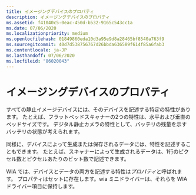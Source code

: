 ```yaml
---
title: イメージングデバイスのプロパティ
description: イメージングデバイスのプロパティ
ms.assetid: f41040c5-0eac-450d-b532-9165c543cc1a
ms.date: 07/06/2020
ms.localizationpriority: medium
ms.openlocfilehash: 01849860eda10d3a95e9d8a28465bf8540a763f9
ms.sourcegitcommit: 40d7d538756767d26bbda636589f614f85a6fab3
ms.contentlocale: ja-JP
ms.lasthandoff: 07/06/2020
ms.locfileid: "86020043"
---
```

# <a name="imaging-device-properties"></a>イメージングデバイスのプロパティ

すべての静止イメージデバイスには、そのデバイスを記述する特定の特性があります。 たとえば、フラットベッドスキャナーの2つの特性は、水平および垂直のベッドサイズです。 デジタル静止カメラの特性として、バッテリの残量を示すバッテリの状態が考えられます。

同様に、デバイスによって生成または保存されるデータには、特性を記述することもできます。 たとえば、スキャナーによって生成されるデータは、1行のピクセル数とピクセルあたりのビット数で記述できます。

WIA では、デバイスとデータの両方を記述する特性は*プロパティ*と呼ばれます。 プロパティはセットに存在します。wia ミニドライバーは、それらを WIA ドライバー項目に保持します。
